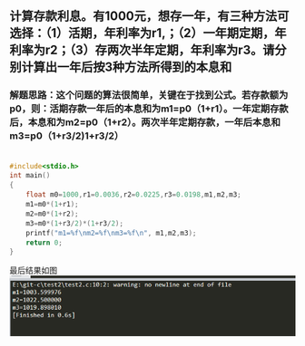 ## 计算存款利息。有1000元，想存一年，有三种方法可选择：（1）活期，年利率为r1,；（2）一年期定期，年利率为r2；（3）存两次半年定期，年利率为r3。请分别计算出一年后按3种方法所得到的本息和


### 解题思路：这个问题的算法很简单，关键在于找到公式。若存款额为p0，则：活期存款一年后的本息和为m1=p0（1+r1）。一年定期存款后，本息和为m2=p0（1+r2）。两次半年定期存款，一年后本息和m3=p0（1+r3/2)1+r3/2）

```c

#include<stdio.h>
int main()
{
    float m0=1000,r1=0.0036,r2=0.0225,r3=0.0198,m1,m2,m3;
    m1=m0*(1+r1);
    m2=m0*(1+r2);
    m3=m0*(1+r3/2)*(1+r3/2);
    printf("m1=%f\nm2=%f\nm3=%f\n", m1,m2,m3);
    return 0;
}


```


最后结果如图![](1.png)